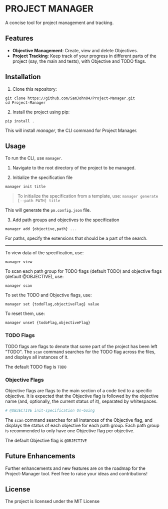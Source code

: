 # PROJECT MANAGER

A concise tool for project management and tracking.


## Features

- **Objective Management**: Create, view and delete Objectives.
- **Project Tracking**: Keep track of your progress in different parts of the project (say, the main and tests), with Objective and TODO flags.

## Installation

1. Clone this repository:

```commandline
git clone https://github.com/SamJohn04/Project-Manager.git
cd Project-Manager
```

2. Install the project using pip:
```commandline
pip install .
```

This will install *manager*, the CLI command for Project Manager.

## Usage

To run the CLI, use `manager`.

1. Navigate to the root directory of the project to be managed.

2. Initialize the specification file
```commandline
manager init title
```

> To initialize the specification from a template, use:
> `manager generate [--path PATH] title`

This will generate the `pm.config.json` file.

3. Add path groups and objectives to the specification
```commandline
manager add {objective,path} ...
```

For paths, specify the extensions that should be a part of the search.

---

To view data of the specification, use:
```commandline
manager view
```

To scan each path group for TODO flags (default TODO) and objective flags (default @OBJECTIVE), use:
```commandline
manager scan
```

To set the TODO and Objective flags, use:
```commandline
manager set {todoFlag,objectiveFlag} value
```

To reset them, use:
```commandline
manager unset {todoFlag,objectiveFlag}
```

### TODO Flags

TODO flags are flags to denote that some part of the project has been left "TODO".
The `scan` command searches for the TODO flag across the files, and displays all instances of it.

The default TODO flag is `TODO`

### Objective Flags

Objective flags are flags to the main section of a code tied to a specific objective.
It is expected that the Objective flag is followed by the objective name (and, optionally, the current status of it), separated by whitespaces.

```python
# @OBJECTIVE init-specification On-Going
```

The `scan` command searches for all instances of the Objective flag, and displays the status of each objective for each path group.
Each path group is recommended to only have one Objective flag per objective.

The default Objective flag is `@OBJECTIVE`


## Future Enhancements

Further enhancements and new features are on the roadmap for the Project-Manager tool. Feel free to raise your ideas and contributions!


## License

The project is licensed under the MIT License

